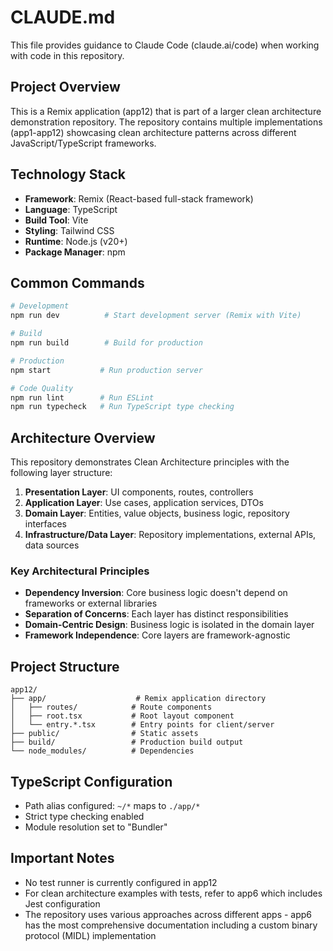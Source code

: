 # CLAUDE.md

This file provides guidance to Claude Code (claude.ai/code) when working with code in this repository.

## Project Overview

This is a Remix application (app12) that is part of a larger clean architecture demonstration repository. The repository contains multiple implementations (app1-app12) showcasing clean architecture patterns across different JavaScript/TypeScript frameworks.

## Technology Stack

- **Framework**: Remix (React-based full-stack framework)
- **Language**: TypeScript
- **Build Tool**: Vite
- **Styling**: Tailwind CSS
- **Runtime**: Node.js (v20+)
- **Package Manager**: npm

## Common Commands

```bash
# Development
npm run dev          # Start development server (Remix with Vite)

# Build
npm run build        # Build for production

# Production
npm start           # Run production server

# Code Quality
npm run lint        # Run ESLint
npm run typecheck   # Run TypeScript type checking
```

## Architecture Overview

This repository demonstrates Clean Architecture principles with the following layer structure:

1. **Presentation Layer**: UI components, routes, controllers
2. **Application Layer**: Use cases, application services, DTOs
3. **Domain Layer**: Entities, value objects, business logic, repository interfaces
4. **Infrastructure/Data Layer**: Repository implementations, external APIs, data sources

### Key Architectural Principles

- **Dependency Inversion**: Core business logic doesn't depend on frameworks or external libraries
- **Separation of Concerns**: Each layer has distinct responsibilities
- **Domain-Centric Design**: Business logic is isolated in the domain layer
- **Framework Independence**: Core layers are framework-agnostic

## Project Structure

```
app12/
├── app/                    # Remix application directory
│   ├── routes/            # Route components
│   ├── root.tsx           # Root layout component
│   └── entry.*.tsx        # Entry points for client/server
├── public/                # Static assets
├── build/                 # Production build output
└── node_modules/          # Dependencies
```

## TypeScript Configuration

- Path alias configured: `~/*` maps to `./app/*`
- Strict type checking enabled
- Module resolution set to "Bundler"

## Important Notes

- No test runner is currently configured in app12
- For clean architecture examples with tests, refer to app6 which includes Jest configuration
- The repository uses various approaches across different apps - app6 has the most comprehensive documentation including a custom binary protocol (MIDL) implementation